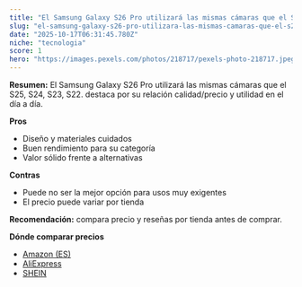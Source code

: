 ```yaml
---
title: "El Samsung Galaxy S26 Pro utilizará las mismas cámaras que el S25, S24, S23, S22."
slug: "el-samsung-galaxy-s26-pro-utilizara-las-mismas-camaras-que-el-s25-s24-s23-s22"
date: "2025-10-17T06:31:45.780Z"
niche: "tecnologia"
score: 1
hero: "https://images.pexels.com/photos/218717/pexels-photo-218717.jpeg?auto=compress&cs=tinysrgb&fit=crop&h=627&w=1200&auto=compress&cs=tinysrgb&w=1200&h=675&fit=crop"
---
```


**Resumen:** El Samsung Galaxy S26 Pro utilizará las mismas cámaras que el S25, S24, S23, S22. destaca por su relación calidad/precio y utilidad en el día a día.

**Pros**
- Diseño y materiales cuidados
- Buen rendimiento para su categoría
- Valor sólido frente a alternativas

**Contras**
- Puede no ser la mejor opción para usos muy exigentes
- El precio puede variar por tienda

**Recomendación:** compara precio y reseñas por tienda antes de comprar.

**Dónde comparar precios**
- [Amazon (ES)](https://www.amazon.es/s?k=El%20Samsung%20Galaxy%20S26%20Pro%20utilizar%C3%A1%20las%20mismas%20c%C3%A1maras%20que%20el%20S25%2C%20S24%2C%20S23%2C%20S22.&tag=teknovashop25-21)
- [AliExpress](https://www.aliexpress.com/wholesale?SearchText=El%20Samsung%20Galaxy%20S26%20Pro%20utilizar%C3%A1%20las%20mismas%20c%C3%A1maras%20que%20el%20S25%2C%20S24%2C%20S23%2C%20S22.)
- [SHEIN](https://www.shein.com/pdsearch/El%20Samsung%20Galaxy%20S26%20Pro%20utilizar%C3%A1%20las%20mismas%20c%C3%A1maras%20que%20el%20S25%2C%20S24%2C%20S23%2C%20S22.)